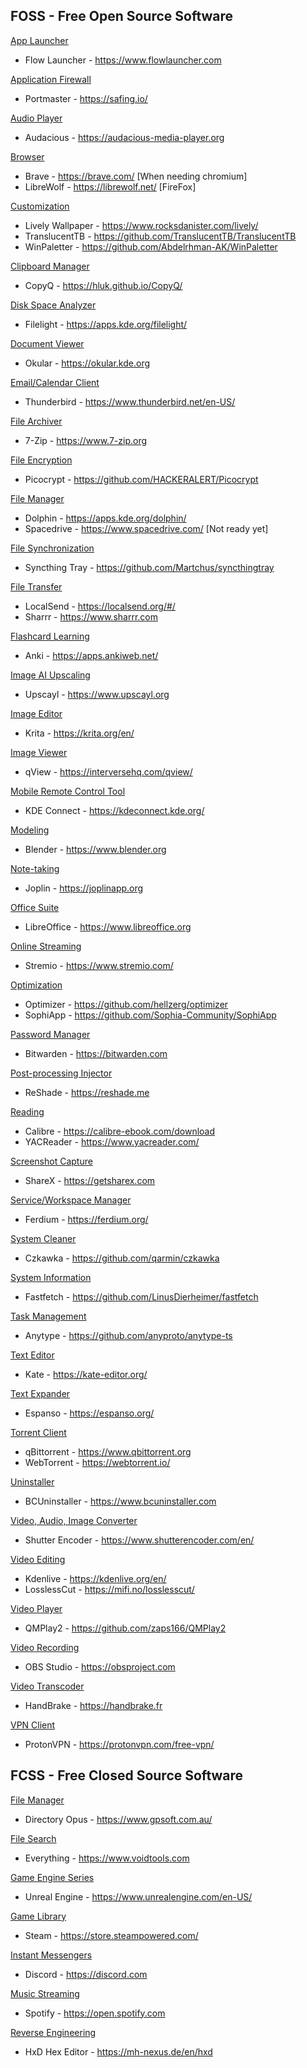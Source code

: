 ## FOSS - Free Open Source Software
<ins>App Launcher</ins>
- Flow Launcher - https://www.flowlauncher.com 

<ins>Application Firewall</ins>
- Portmaster - https://safing.io/ 

<ins>Audio Player</ins>
- Audacious - https://audacious-media-player.org

<ins>Browser</ins>
- Brave - https://brave.com/ [When needing chromium]
- LibreWolf - https://librewolf.net/ [FireFox]

<ins>Customization</ins>
- Lively Wallpaper - https://www.rocksdanister.com/lively/
- TranslucentTB - https://github.com/TranslucentTB/TranslucentTB 
- WinPaletter - https://github.com/Abdelrhman-AK/WinPaletter

<ins>Clipboard Manager</ins>
- CopyQ - https://hluk.github.io/CopyQ/

<ins>Disk Space Analyzer</ins>
- Filelight - https://apps.kde.org/filelight/

<ins>Document Viewer</ins>
- Okular - https://okular.kde.org 

<ins>Email/Calendar Client</ins>
- Thunderbird - https://www.thunderbird.net/en-US/ 

<ins>File Archiver</ins>
- 7-Zip - https://www.7-zip.org 

<ins>File Encryption</ins>
- Picocrypt - https://github.com/HACKERALERT/Picocrypt 

<ins>File Manager</ins>
- Dolphin - https://apps.kde.org/dolphin/
- Spacedrive - https://www.spacedrive.com/ [Not ready yet]

<ins>File Synchronization</ins>
- Syncthing Tray - https://github.com/Martchus/syncthingtray

<ins>File Transfer</ins>
- LocalSend - https://localsend.org/#/ 
- Sharrr - https://www.sharrr.com

<ins>Flashcard Learning</ins>
- Anki - https://apps.ankiweb.net/ 

<ins>Image AI Upscaling</ins>
- Upscayl - https://www.upscayl.org 

<ins>Image Editor</ins>
- Krita - https://krita.org/en/ 

<ins>Image Viewer</ins>
- qView - https://interversehq.com/qview/

<ins>Mobile Remote Control Tool</ins>
- KDE Connect - https://kdeconnect.kde.org/

<ins>Modeling</ins>
- Blender - https://www.blender.org 

<ins>Note-taking</ins>
- Joplin - https://joplinapp.org 

<ins>Office Suite</ins>
- LibreOffice - https://www.libreoffice.org 

<ins>Online Streaming</ins>
- Stremio - https://www.stremio.com/ 

<ins>Optimization</ins>
- Optimizer - https://github.com/hellzerg/optimizer 
- SophiApp - https://github.com/Sophia-Community/SophiApp

<ins>Password Manager</ins>
- Bitwarden - https://bitwarden.com 

<ins>Post-processing Injector</ins>
- ReShade - https://reshade.me

<ins>Reading</ins>
- Calibre - https://calibre-ebook.com/download 
- YACReader - https://www.yacreader.com/

<ins>Screenshot Capture</ins>
- ShareX - https://getsharex.com 

<ins>Service/Workspace Manager</ins>
- Ferdium - https://ferdium.org/

<ins>System Cleaner</ins>
- Czkawka - https://github.com/qarmin/czkawka 

<ins>System Information</ins>
- Fastfetch - https://github.com/LinusDierheimer/fastfetch

<ins>Task Management</ins>
- Anytype - https://github.com/anyproto/anytype-ts

<ins>Text Editor</ins>
- Kate - https://kate-editor.org/

<ins>Text Expander</ins>
- Espanso - https://espanso.org/

<ins>Torrent Client</ins>
- qBittorrent - https://www.qbittorrent.org 
- WebTorrent - https://webtorrent.io/

<ins>Uninstaller</ins>
- BCUninstaller - https://www.bcuninstaller.com 

<ins>Video, Audio, Image Converter</ins>
- Shutter Encoder - https://www.shutterencoder.com/en/ 

<ins>Video Editing</ins>
- Kdenlive - https://kdenlive.org/en/ 
- LosslessCut - https://mifi.no/losslesscut/ 

<ins>Video Player</ins>
- QMPlay2 - https://github.com/zaps166/QMPlay2

<ins>Video Recording</ins>
- OBS Studio - https://obsproject.com 

<ins>Video Transcoder</ins>
- HandBrake - https://handbrake.fr 

<ins>VPN Client</ins>
- ProtonVPN - https://protonvpn.com/free-vpn/ 

## FCSS - Free Closed Source Software
<ins>File Manager </ins>
- Directory Opus - https://www.gpsoft.com.au/

<ins>File Search</ins>
- Everything - https://www.voidtools.com 

<ins>Game Engine Series</ins>
- Unreal Engine - https://www.unrealengine.com/en-US/ 

<ins>Game Library</ins>
- Steam - https://store.steampowered.com/
  
<ins>Instant Messengers</ins>
- Discord - https://discord.com

<ins>Music Streaming</ins>
- Spotify - https://open.spotify.com 

<ins>Reverse Engineering</ins>
- HxD Hex Editor - https://mh-nexus.de/en/hxd



